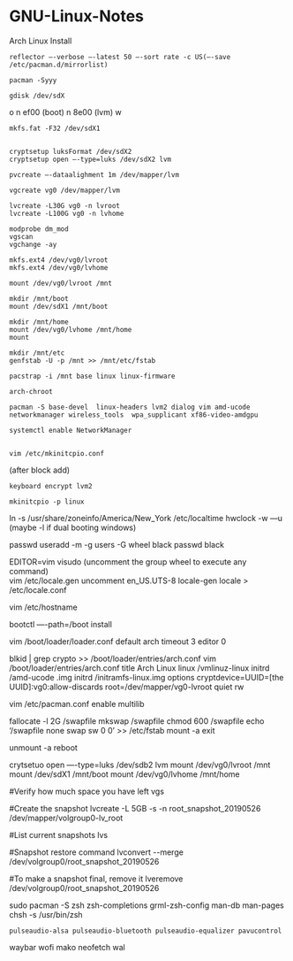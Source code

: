 # GNU-Linux-Notes
Arch Linux Install

	reflector —-verbose —-latest 50 —-sort rate -c US(—-save /etc/pacman.d/mirrorlist) 
	
	pacman -Syyy

	gdisk /dev/sdX
o
n ef00 (boot)
n 8e00 (lvm)
w
	
	mkfs.fat -F32 /dev/sdX1


	cryptsetup luksFormat /dev/sdX2
	cryptsetup open —-type=luks /dev/sdX2 lvm

	pvcreate —-dataalighment 1m /dev/mapper/lvm

	vgcreate vg0 /dev/mapper/lvm

	lvcreate -L30G vg0 -n lvroot
	lvcreate -L100G vg0 -n lvhome

	modprobe dm_mod
	vgscan
	vgchange -ay

	mkfs.ext4 /dev/vg0/lvroot
	mkfs.ext4 /dev/vg0/lvhome

	mount /dev/vg0/lvroot /mnt

	mkdir /mnt/boot
	mount /dev/sdX1 /mnt/boot

	mkdir /mnt/home
	mount /dev/vg0/lvhome /mnt/home
	mount

	mkdir /mnt/etc
	genfstab -U -p /mnt >> /mnt/etc/fstab

	pacstrap -i /mnt base linux linux-firmware

	arch-chroot

	pacman -S base-devel  linux-headers lvm2 dialog vim amd-ucode networkmanager wireless_tools  wpa_supplicant xf86-video-amdgpu	
	
	systemctl enable NetworkManager


	vim /etc/mkinitcpio.conf
(after block add) 
	
	keyboard encrypt lvm2
	
	mkinitcpio -p linux

ln -s /usr/share/zoneinfo/America/New_York /etc/localtime
hwclock -w —u  (maybe -l if dual booting windows)

passwd
useradd -m -g users -G wheel black
passwd black

EDITOR=vim visudo
	(uncomment the group wheel to execute any command)	
vim /etc/locale.gen
	uncomment en_US.UTS-8
locale-gen
locale > /etc/locale.conf

vim /etc/hostname

bootctl —-path=/boot install

vim /boot/loader/loader.conf
	default arch
	timeout 3
	editor 0

blkid | grep crypto >> /boot/loader/entries/arch.conf
vim /boot/loader/entries/arch.conf
	title Arch Linux
	linux /vmlinuz-linux
	initrd /amd-ucode	.img
	initrd /initramfs-linux.img
	options cryptdevice=UUID=[the UUID]:vg0:allow-discards root=/dev/mapper/vg0-lvroot quiet rw

vim  /etc/pacman.conf 
	enable multilib 

fallocate -l 2G /swapfile
mkswap /swapfile
chmod 600 /swapfile
echo ‘/swapfile none swap sw 0 0’ >> /etc/fstab
mount -a
exit

unmount -a
reboot










crytsetuo open —-type=luks /dev/sdb2 lvm
mount /dev/vg0/lvroot /mnt
mount /dev/sdX1 /mnt/boot
mount /dev/vg0/lvhome /mnt/home




#Verify how much space you have left
vgs

#Create the snapshot
lvcreate -L 5GB -s -n root_snapshot_20190526 /dev/mapper/volgroup0-lv_root

#List current snapshots
 lvs

#Snapshot restore command
lvconvert --merge /dev/volgroup0/root_snapshot_20190526

#To make a snapshot final, remove it
lveremove /dev/volgroup0/root_snapshot_20190526


sudo pacman -S zsh zsh-completions grml-zsh-config man-db man-pages
chsh -s /usr/bin/zsh

	pulseaudio-alsa pulseaudio-bluetooth pulseaudio-equalizer pavucontrol
   
waybar wofi mako neofetch wal




